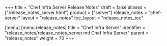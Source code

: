 +++
title = "Chef Infra Server Release Notes"
draft = false
aliases = ["/release_notes_server.html"]
product = ["server"]
release_notes = "chef-server"
layout = "release_notes"
toc_layout = "release_notes_toc"

[menu]
  [menu.release_notes]
    title = "Chef Infra Server"
    identifier = "release_notes/release_notes_server.md Chef Infra Server"
    parent = "release_notes"
    weight = 70
+++
